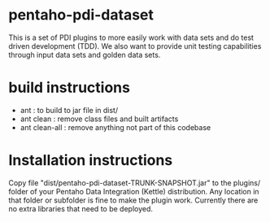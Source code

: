 # pentaho-pdi-dataset

This is a set of PDI plugins to more easily work with data sets and do test driven development (TDD). 
We also want to provide unit testing capabilities through input data sets and golden data sets.

# build instructions

- ant : to build to jar file in dist/
- ant clean : remove class files and built artifacts
- ant clean-all : remove anything not part of this codebase

# Installation instructions

Copy file "dist/pentaho-pdi-dataset-TRUNK-SNAPSHOT.jar" to the plugins/ folder of your Pentaho Data Integration (Kettle) distribution.  Any location in that folder or subfolder is fine to make the plugin work.  Currently there are no extra libraries that need to be deployed.
